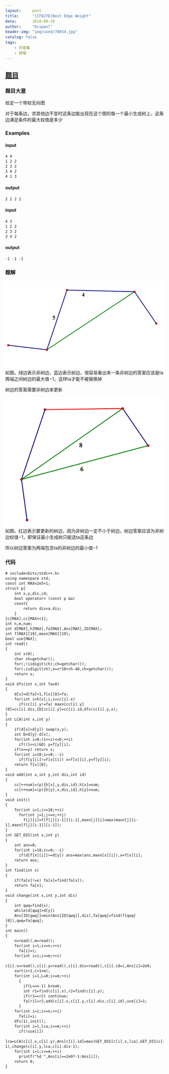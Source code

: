 ```yaml
---
layout:     post
title:      "[CF827D]Best Edge Weight"
date:       2018-09-29
author:     "Dispwnl"
header-img: "img/used/78654.jpg"
catalog: false
tags:
    - 并查集
    - 倍增
---
```

## [题目](http://codeforces.com/problemset/problem/827/D)
### 题目大意
给定一个带权无向图

对于每条边，求其他边不变时这条边能出现在这个图的每一个最小生成树上，这条边满足条件的最大权值是多少

### Examples
#### input
```
4 4
1 2 2
2 3 2
3 4 2
4 1 3
```
#### output
```
2 2 2 1 
```
#### input
```
4 3
1 2 2
2 3 2
3 4 2
```
#### output
```
-1 -1 -1 
```
### 题解
![](/img/study/mst1.png)
如图，绿边表示非树边，蓝边表示树边，很容易看出来一条非树边的答案应该是ta两端之间树边的最大值$-1$，这样ta才能不被替换掉

树边的答案需要非树边来更新

![](/img/study/mst2.png)
如图，红边表示要更新的树边，因为非树边一定不小于树边，树边答案应该为非树边权值$-1$，即保证最小生成树只能选ta这条边

所以树边答案为两端包含ta的非树边的最小值$-1$

### 代码
```
# include<bits/stdc++.h>
using namespace std;
const int MAX=2e5+1;
struct p{
	int x,y,dis,id;
	bool operator< (const p &a)
	const{
		return dis<a.dis;
	}
}c[MAX],cc[MAX<<1];
int n,m,num;
int d[MAX],h[MAX],fa[MAX],Ans[MAX],ID[MAX];
int f[MAX][19],maxn[MAX][19];
bool use[MAX];
int read()
{
	int x(0);
	char ch=getchar();
	for(;!isdigit(ch);ch=getchar());
	for(;isdigit(ch);x=x*10+ch-48,ch=getchar());
	return x;
}
void dfs(int x,int fa=0)
{
	d[x]=d[fa]+1,f[x][0]=fa;
	for(int i=h[x];i;i=cc[i].x)
	  if(cc[i].y!=fa) maxn[cc[i].y][0]=cc[i].dis,ID[cc[i].y]=cc[i].id,dfs(cc[i].y,x); 
}
int LCA(int x,int y)
{
	if(d[x]>d[y]) swap(x,y);
	int D=d[y]-d[x];
	for(int i=0;(1<<i)<=D;++i)
	  if((1<<i)&D) y=f[y][i];
	if(x==y) return x;
	for(int i=18;i>=0;--i)
	  if(f[y][i]!=f[x][i]) x=f[x][i],y=f[y][i];
	return f[x][0];
}
void add(int x,int y,int dis,int id)
{
	cc[++num]=(p){h[x],y,dis,id},h[x]=num;
	cc[++num]=(p){h[y],x,dis,id},h[y]=num;
}
void init()
{
	for(int i=1;i<=18;++i)
	  for(int j=1;j<=n;++j)
	    f[j][i]=f[f[j][i-1]][i-1],maxn[j][i]=max(maxn[j][i-1],maxn[f[j][i-1]][i-1]);
}
int GET_DIS(int x,int y)
{
	int ans=0;
	for(int i=18;i>=0;--i)
	  if(d[f[x][i]]>=d[y]) ans=max(ans,maxn[x][i]),x=f[x][i];
	return ans;
}
int find(int x)
{
	if(fa[x]!=x) fa[x]=find(fa[x]);
	return fa[x];
}
void change(int x,int y,int dis)
{
	int qwq=find(x);
	while(d[qwq]>d[y]) 
	Ans[ID[qwq]]=min(Ans[ID[qwq]],dis),fa[qwq]=find(f[qwq][0]),qwq=fa[qwq];
}
int main()
{
	n=read(),m=read();
	for(int i=1;i<=n;++i)
	  fa[i]=i;
	for(int i=1;i<=m;++i)
	  c[i].x=read(),c[i].y=read(),c[i].dis=read(),c[i].id=i,Ans[i]=2e9;
	sort(c+1,c+1+m);
	for(int i=1,L=0;i<=m;++i)
	  {
	  	if(L==n-1) break;
	  	int r1=find(c[i].x),r2=find(c[i].y);
	  	if(r1==r2) continue;
	  	fa[r1]=r2,add(c[i].x,c[i].y,c[i].dis,c[i].id),use[i]=1;
	  }
	for(int i=1;i<=n;++i)
	  fa[i]=i;
	dfs(1),init();
	for(int i=1,lca;i<=m;++i)
	  if(!use[i])
	  lca=LCA(c[i].x,c[i].y),Ans[c[i].id]=max(GET_DIS(c[i].x,lca),GET_DIS(c[i].y,lca))-1,change(c[i].x,lca,c[i].dis-1),change(c[i].y,lca,c[i].dis-1);
	for(int i=1;i<=m;++i)
	  printf("%d ",Ans[i]==2e9?-1:Ans[i]);
	return 0;
}
```
